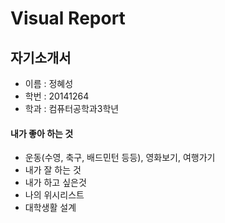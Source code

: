 # Visual Report
## 자기소개서
* 이름 : 정혜성
* 학번 : 20141264
* 학과 : 컴퓨터공학과3학년
#### 내가 좋아 하는 것 
* 운동(수영, 축구, 배드민턴 등등), 영화보기, 여행가기
* 내가 잘 하는 것
* 내가 하고 싶은것
* 나의 위시리스트
* 대학생활 설계
